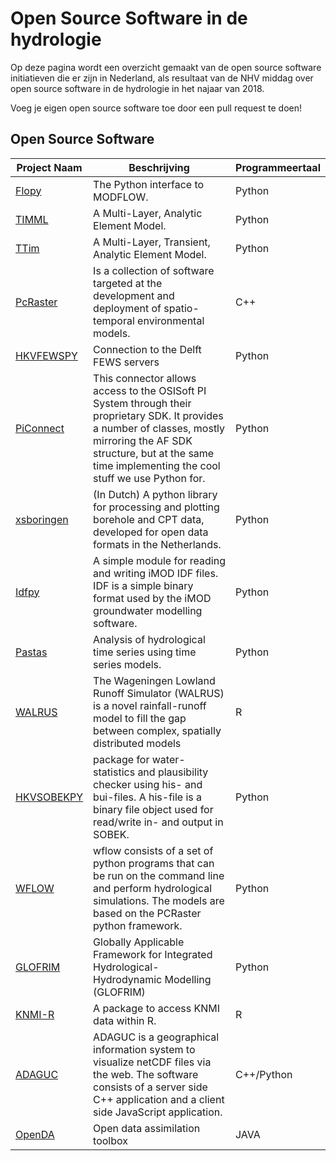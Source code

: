 Open Source Software in de hydrologie
=====================================

Op deze pagina wordt een overzicht gemaakt van de open source software initiatieven die er zijn in Nederland, als resultaat van de NHV middag over open source software in de hydrologie in het najaar van 2018.

Voeg je eigen open source software toe door een pull request te doen!


Open Source Software
------------------
| Project Naam | Beschrijving | Programmeertaal
| ------- | ------ | ------|
| [Flopy](https://github.com/modflowpy/flopy) | The Python interface to MODFLOW. | Python |
| [TIMML](https://github.com/mbakker7/timml) |  A Multi-Layer, Analytic Element Model. | Python |
| [TTim](https://github.com/mbakker7/ttim) | A Multi-Layer, Transient, Analytic Element Model. | Python |
| [PcRaster](http://pcraster.geo.uu.nl/) | Is a collection of software targeted at the development and deployment of spatio-temporal environmental models. | C++ |
| [HKVFEWSPY](https://github.com/HKV-products-services/hkvfewspy) | Connection to the Delft FEWS servers | Python |
| [PiConnect](https://github.com/Hugovdberg/PIconnect) | This connector allows access to the OSISoft PI System through their proprietary SDK. It provides a number of classes, mostly mirroring the AF SDK structure, but at the same time implementing the cool stuff we use Python for. | Python |
| [xsboringen](https://github.com/tomvansteijn/xsboringen) | (In Dutch) A python library for processing and plotting borehole and CPT data, developed for open data formats in the Netherlands. | Python |
| [Idfpy](https://github.com/tomvansteijn/idfpy) | A simple module for reading and writing iMOD IDF files. IDF is a simple binary format used by the iMOD groundwater modelling software. | Python |
| [Pastas](https://github.com/pastas/pastas) | Analysis of hydrological time series using time series models. | Python |
|[WALRUS](https://github.com/ClaudiaBrauer/WALRUS)| The Wageningen Lowland Runoff Simulator (WALRUS) is a novel rainfall-runoff model to fill the gap between complex, spatially distributed models  | R |
|[HKVSOBEKPY](https://github.com/HKV-products-services/hkvsobekpy) | package for water-statistics and plausibility checker using his- and bui-files. A his-file is a binary file object used for read/write in- and output in SOBEK. | Python |
| [WFLOW](https://github.com/openstreams/wflow) | wflow consists of a set of python programs that can be run on the command line and perform hydrological simulations. The models are based on the PCRaster python framework. | Python |
| [GLOFRIM](https://github.com/openearth/glofrim) | Globally Applicable Framework for Integrated Hydrological-Hydrodynamic Modelling (GLOFRIM) | Python |
| [KNMI-R](https://github.com/KNMI/knmiR) | A package to access KNMI data within R. | R |
| [ADAGUC](https://github.com/KNMI/adaguc-server) | ADAGUC is a geographical information system to visualize netCDF files via the web. The software consists of a server side C++ application and a client side JavaScript application. | C++/Python |
| [OpenDA](https://github.com/OpenDA-Association/OpenDA) | Open data assimilation toolbox  | JAVA |
